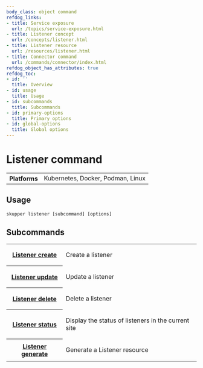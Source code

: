```yaml
---
body_class: object command
refdog_links:
- title: Service exposure
  url: /topics/service-exposure.html
- title: Listener concept
  url: /concepts/listener.html
- title: Listener resource
  url: /resources/listener.html
- title: Connector command
  url: /commands/connector/index.html
refdog_object_has_attributes: true
refdog_toc:
- id: ''
  title: Overview
- id: usage
  title: Usage
- id: subcommands
  title: Subcommands
- id: primary-options
  title: Primary options
- id: global-options
  title: Global options
---
```


# Listener command

<section>

<table class="fields"><tr><th>Platforms</th><td>Kubernetes, Docker, Podman, Linux</td></table>

</section>

<section>

## Usage

~~~ shell
skupper listener [subcommand] [options]
~~~

</section>

<section>

## Subcommands

<table class="objects">
<tr><th><a href="create.html">Listener create</a></th><td><p>Create a listener</p>
</td></tr>
<tr><th><a href="update.html">Listener update</a></th><td><p>Update a listener</p>
</td></tr>
<tr><th><a href="delete.html">Listener delete</a></th><td><p>Delete a listener</p>
</td></tr>
<tr><th><a href="status.html">Listener status</a></th><td><p>Display the status of listeners in the current site</p>
</td></tr>
<tr><th><a href="generate.html">Listener generate</a></th><td><p>Generate a Listener resource</p>
</td></tr>
</table>

</section>
